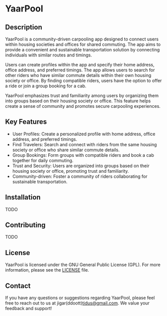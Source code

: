 # YaarPool

## Description
YaarPool is a community-driven carpooling app designed to connect users within housing societies and offices for shared commuting. The app aims to provide a convenient and sustainable transportation solution by connecting individuals with similar routes and timings.

Users can create profiles within the app and specify their home address, office address, and preferred timings. The app allows users to search for other riders who have similar commute details within their own housing society or office. By finding compatible riders, users have the option to offer a ride or join a group booking for a cab.

YaarPool emphasizes trust and familiarity among users by organizing them into groups based on their housing society or office. This feature helps create a sense of community and promotes secure carpooling experiences.

## Key Features
- User Profiles: Create a personalized profile with home address, office address, and preferred timings.
- Find Travelers: Search and connect with riders from the same housing society or office who share similar commute details.
- Group Bookings: Form groups with compatible riders and book a cab together for daily commuting.
- Trust and Security: Users are organized into groups based on their housing society or office, promoting trust and familiarity.
- Community-driven: Foster a community of riders collaborating for sustainable transportation.

## Installation
TODO

## Contributing
TODO

## License
YaarPool is licensed under the GNU General Public License (GPL). For more information, please see the [LICENSE](LICENSE) file.

## Contact
If you have any questions or suggestions regarding YaarPool, please feel free to reach out to us at jigar(ddoott)tidus@gmail.com. We value your feedback and support!